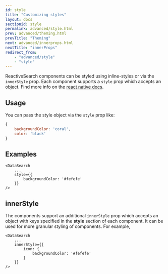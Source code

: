 ```yaml
---
id: style
title: "Customizing styles"
layout: docs
sectionid: style
permalink: advanced/style.html
prev: advanced/theming.html
prevTitle: "Theming"
next: advanced/innerprops.html
nextTitle: "innerProps"
redirect_from:
    - "advanced/style"
    - "style"
---
```


ReactiveSearch components can be styled using inline-styles or via the `innerStyle` prop. Each component supports a `style` prop which accepts an object. Find more info on the [react native docs](https://facebook.github.io/react-native/docs/style.html).

## Usage

You can pass the style object via the `style` prop like:

```js
{
    backgroundColor: 'coral',
    color: 'black'
}
```

## Examples

```js{3-5}
<DataSearch
    ...
    style={{
        backgroundColor: '#fefefe'
    }}
/>
```

## innerStyle

The components support an additional `innerStyle` prop which accepts an object with keys specified in the **style** section of each component. It can be used for more granular styling of components. For example,

```js{3-7}
<DataSearch
    ...
    innerStyle={{
        icon: {
            backgroundColor: '#fefefe'
        }
    }}
/>
```
